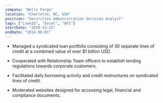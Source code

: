 ```yaml
---
company: "Wells Fargo"
location: "Charlotte, NC, USA"
position: "Securities Administration Services Analyst"
tags: ["LoanIQ", "Excel", "AFS"]
startDate: "2010-12-15"
endDate: "2014-08-01"
---
```


- Managed a syndicated loan portfolio consisting of 30 separate lines of credit at a combined value of over \$1 billion USD.</p>

* Cooperated with Relationship Team officers to establish lending regulations towards corporate customers.</p>

* Facilitated daily borrowing activity and credit restructures on syndicated lines of credit.
</p>

* Moderated websites designed for accessing legal, financial and compliance documents.</p>
